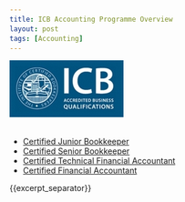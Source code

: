 ```yaml
---
title: ICB Accounting Programme Overview
layout: post
tags: [Accounting]
---
```


![alt text](/img/acc/icb-logo.jpg "")

<ul>
   <li><a href="/icb-certified-junior-bookkeeper-course/"> Certified Junior Bookkeeper </a> </li> 
   <li><a href="/icb-certified-senior-bookkeeper-course/"> Certified Senior Bookkeeper </a> </li>
   <li><a href="/icb-certified-technical-financial-accountant-course/"> Certified Technical Financial Accountant </a> </li>   
   <li><a href="/icb-certified-financial-accountant-course/"> Certified Financial Accountant </a> </li>   
</ul>
{{excerpt_separator}}